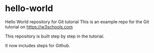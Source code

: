 # hello-world
Hello World repository for Git tutorial 
This is an example repo for the Git tutorial on https://w3schools.com

This repository is built step by step in the tutorial.

It now includes steps for Github.
